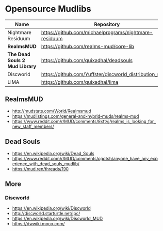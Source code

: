 # Opensource Mudlibs

| Name | Repository | Select? | License |
| --- | --- | --- | --- |
| Nightmare Residuum | https://github.com/michaelprograms/nightmare-residuum | x | - |
| **RealmsMUD** | https://github.com/realms-mud/core-lib | https://github.com/realms-mud/core-lib/blob/master/LICENSE |
| **The Dead Souls 2 Mud Library** | https://github.com/quixadhal/deadsouls | https://github.com/quixadhal/deadsouls/blob/master/License.txt |
| Discworld | https://github.com/Yuffster/discworld_distribution_mudlib | NC |
| LIMA | https://github.com/quixadhal/lima | x | - |

## RealmsMUD

* http://mudstats.com/World/Realmsmud
* https://mudlistings.com/general-and-hybrid-muds/realms-mud
* https://www.reddit.com/r/MUD/comments/8xttvj/realms_is_looking_for_new_staff_members/

## Dead Souls

* https://en.wikipedia.org/wiki/Dead_Souls
* https://www.reddit.com/r/MUD/comments/cgotsh/anyone_have_any_experience_with_dead_souls_mudlib/
* https://mud.ren/threads/190

## More

### Discworld

* https://en.wikipedia.org/wiki/Discworld
* http://discworld.starturtle.net/lpc/
* https://en.wikipedia.org/wiki/Discworld_MUD
* https://dwwiki.mooo.com/

